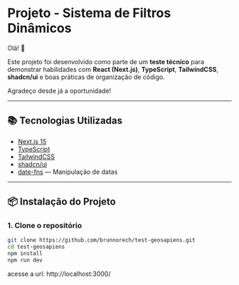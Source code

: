 # Projeto - Sistema de Filtros Dinâmicos

Olá! 👋

Este projeto foi desenvolvido como parte de um **teste técnico** para demonstrar habilidades com **React (Next.js)**, **TypeScript**, **TailwindCSS**, **shadcn/ui** e boas práticas de organização de código.

Agradeço desde já a oportunidade!

---

## 📚 Tecnologias Utilizadas

- [Next.js 15](https://nextjs.org/)
- [TypeScript](https://www.typescriptlang.org/)
- [TailwindCSS](https://tailwindcss.com/)
- [shadcn/ui](https://ui.shadcn.dev/)
- [date-fns](https://date-fns.org/) — Manipulação de datas

---

## 📦 Instalação do Projeto


### 1. Clone o repositório

```bash
git clone https://github.com/brunnorech/test-geosapiens.git
cd test-geosapiens
npm install
npm run dev
```

acesse a url: http://localhost:3000/
